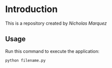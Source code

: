 # Introduction

This is a repository created by *Nicholas Marquez*

## Usage

Run this command to execute the application:

`python filename.py`
